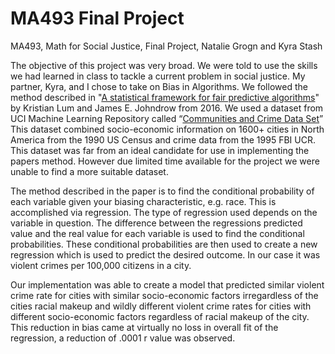 # MA493 Final Project
MA493, Math for Social Justice, Final Project, Natalie Grogn and Kyra Stash

   The objective of this project was very broad. We were told to use the skills we had learned in class to tackle a current problem in social justice. My partner, Kyra, and I chose to take on Bias in Algorithms. We followed the method described in "[A statistical framework for fair predictive algorithms](https://arxiv.org/pdf/1610.08077.pdf)" by Kristian Lum and James E. Johndrow from 2016.  We used a dataset from UCI Machine Learning Repository called “[Communities and Crime Data Set](https://archive.ics.uci.edu/ml/datasets/communities+and+crime#::text=UCI%20Machine%20Learning%20Repository%3A%20Communities%20and%20Crime%20Data%20Set&text=Abstract%3A%20Communities%20within%20the%20United,from%20the%201995%20FBI%20UCR)” This dataset combined socio-economic information on 1600+ cities in North America from the 1990 US Census and crime data from the 1995 FBI UCR. This dataset was far from an ideal candidate for use in implementing the papers method. However due limited time available for the project we were unable to find a more suitable dataset. 
	
	
   The method described in the paper is to find the conditional probability of each variable given your biasing characteristic, e.g. race. This is accomplished via regression. The type of regression used depends on the variable in question. The difference between the regressions predicted value and the real value for each variable is used to find the conditional probabilities. These conditional probabilities are then used to create a new regression which is used to predict the desired outcome. In our case it was violent crimes per 100,000 citizens in a city.
	
	
   Our implementation was able to create a model that predicted similar violent crime rate for cities with similar socio-economic factors irregardless of the cities racial makeup and wildly different violent crime rates for cities with different socio-economic factors regardless of racial makeup of the city. This reduction in bias came at virtually no loss in overall fit of the regression, a reduction of .0001 r value was observed.